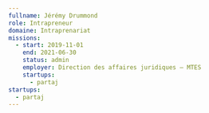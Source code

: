 ```yaml
---
fullname: Jérémy Drummond
role: Intrapreneur
domaine: Intraprenariat
missions:
  - start: 2019-11-01
    end: 2021-06-30
    status: admin
    employer: Direction des affaires juridiques — MTES
    startups:
      - partaj
startups:
  - partaj
---
```

